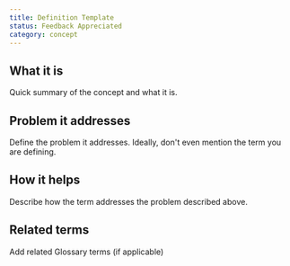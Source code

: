 ```yaml
---
title: Definition Template
status: Feedback Appreciated
category: concept
---
```


## What it is
Quick summary of the concept and what it is.

## Problem it addresses
Define the problem it addresses. Ideally, don't even mention the term you are defining. 

## How it helps
Describe how the term addresses the problem described above.

## Related terms
Add related Glossary terms (if applicable)
